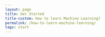 ```yaml
---
layout: page
title: Get Started
title-custom: How to learn Machine Learning?
permalink: /how-to-learn-machine-learning/
tags: start
---
```

